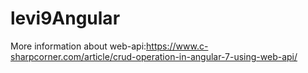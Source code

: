 # levi9Angular

More information about web-api:https://www.c-sharpcorner.com/article/crud-operation-in-angular-7-using-web-api/
